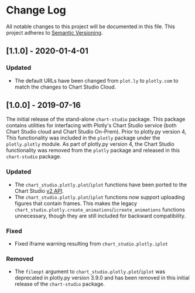 # Change Log
All notable changes to this project will be documented in this file.
This project adheres to [Semantic Versioning](http://semver.org/).

## [1.1.0] - 2020-01-4-01

### Updated
 - The default URLs have been changed from `plot.ly` to `plotly.com` to match the changes to Chart Studio Cloud.

## [1.0.0] - 2019-07-16

The initial release of the stand-alone `chart-studio` package.  This package contains utilities for interfacing with Plotly's Chart Studio service (both Chart Studio cloud and Chart Studio On-Prem).  Prior to plotly.py version 4, This functionality was included in the `plotly` package under the `plotly.plotly` module. As part of plotly.py version 4, the Chart Studio functionality was removed from the `plotly` package and released in this `chart-studio` package.


### Updated
 - The `chart_studio.plotly.plot`/`iplot` functions have been ported to the Chart Studio [v2 API](https://api.plot.ly/v2/).
 - The `chart_studio.plotly.plot`/`iplot` functions now support uploading figures that contain frames. This makes the legacy `chart_studio.plotly.create_animations`/`icreate_animations` functions unnecessary, though they are still included for backward compatibility.

### Fixed
 - Fixed iframe warning resulting from `chart_studio.plotly.iplot`

### Removed
 - The `fileopt` argument to `chart_studio.plotly.plot`/`iplot` was deprecated in plotly.py version 3.9.0 and has been removed in this initial release of the `chart-studio` package.
